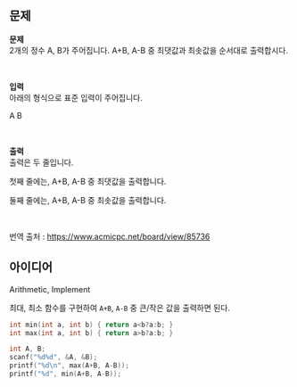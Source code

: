 ## 문제
**문제**  
2개의 정수 A, B가 주어집니다. A+B, A-B 중 최댓값과 최솟값을 순서대로 출력합시다.

<br/>

**입력**  
아래의 형식으로 표준 입력이 주어집니다.

A B

<br/>

**출력**  
출력은 두 줄입니다.

첫째 줄에는, A+B, A-B 중 최댓값을 출력합니다.

둘째 줄에는, A+B, A-B 중 최솟값을 출력합니다.

<br/>

번역 출처 : https://www.acmicpc.net/board/view/85736

## 아이디어
Arithmetic, Implement

최대, 최소 함수를 구현하여 `A+B`, `A-B` 중 큰/작은 값을 출력하면 된다.
```c
int min(int a, int b) { return a<b?a:b; }
int max(int a, int b) { return a>b?a:b; }

int A, B;
scanf("%d%d", &A, &B);
printf("%d\n", max(A+B, A-B));
printf("%d", min(A+B, A-B));
```
